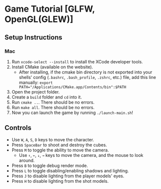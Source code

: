 # Game Tutorial [GLFW, OpenGL(GLEW)]

## Setup Instructions

### Mac

1. Run `xcode-select --install` to install the XCode developer tools.
2. Install CMake (available on the website).
   * After installing, if the cmake bin directory is not exported into your shells' config (`.bashrc`, `.bash_profile`, `.zshrc`, etc.) file, add this line manually: `export PATH="/Applications/CMake.app/Contents/bin":$PATH`
3. Open the project folder.
4. Create a `build` folder and `cd` into it.
5. Run `cmake ..`. There should be no errors.
6. Run `make all`. There should be no errors.
7. Now you can launch the game by running `./launch-main.sh`!

## Controls

* Use `W`, `A`, `S`, `D` keys to move the character.
* Press `SpaceBar` to shoot and destroy the cubes.
* Press `M` to toggle the ability to move the camera.
  * Use `↑`, `←`, `↓`, `→` keys to move the camera, and the mouse to look around.
* Press `B` to toggle debug render mode.
* Press `L` to toggle disabling/enabling shadows and lighting.
* Press `J` to disable lighting from the player models' eyes.
* Press `H` to disable lighting from the shot models.
